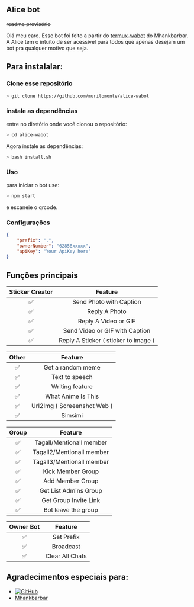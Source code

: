 ## Alice bot
~~readme provisório~~ 

Olá meu caro.
Esse bot foi feito a partir do <a href="https://github.com/MhankBarBar/termux-wabot">termux-wabot</a> do Mhankbarbar.
A Alice tem o intuito de ser acessível para todos que apenas desejam um bot pra qualquer motivo que seja.

## Para instalalar: 
### Clone esse repositório

```bash
> git clone https://github.com/murilomonte/alice-wabot
```

### instale as dependências
entre no diretótio onde você clonou o repositório:

```bash
> cd alice-wabot
```

Agora instale as dependências:
```bash
> bash install.sh
```

### Uso
para iniciar o bot use:

```bash
> npm start
```
e escaneie o qrcode.

### Configurações

```json
{
	"prefix": ".",
	"ownerNumber": "62858xxxxx",
	"apiKey": "Your ApiKey here"
}
```

## Funções principais

| Sticker Creator |                Feature           |
| :-----------: | :--------------------------------: |
|       ✅       | Send Photo with Caption          |
|       ✅       | Reply A Photo                    |
|       ✅       | Reply A Video or GIF             |
|       ✅       | Send Video or GIF with Caption   |
|       ✅       | Reply A Sticker ( sticker to image ) |

| Other  |                     Feature                     |
| :------------: | :---------------------------------------------: |
|       ✅        |   Get a random meme             |
|       ✅        |   Text to speech                |
|       ✅        |   Writing feature 				|
|       ✅        |   What Anime Is This 			|
|       ✅        |   Url2Img ( Screeenshot Web )   |
|       ✅        |   Simsimi		                |

| Group  |                     Feature               |
| :-----------: | :--------------------------------: |
|       ✅        |   Tagall/Mentionall member       |
|       ✅        |   Tagall2/Mentionall member       |
|       ✅        |   Tagall3/Mentionall member       |
|       ✅        |   Kick Member Group	             |
|       ✅        |   Add Member Group	             |
|       ✅        |   Get List Admins Group          |
|       ✅        |   Get Group Invite Link          |
|       ✅        |   Bot leave the group            |

| Owner Bot  |                     Feature           |
| :-----------: | :--------------------------------: |
|       ✅        |   Set Prefix                     |
|       ✅        |   Broadcast                      |
|       ✅        |   Clear All Chats                |

## Agradecimentos especiais para:
* <a href="https://github.com/adiwajshing/Baileys"><img alt="GitHub" src="https://img.shields.io/badge/adiwajshing/Baileys%20-%23121011.svg?&style=for-the-badge&logo=github&logoColor=white"/></a>
* <a href="https://github.com/MhankBarBar">Mhankbarbar</a>


